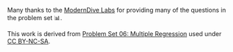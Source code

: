 Many thanks to the [ModernDive Labs](https://github.com/moderndive/moderndive_labs/) for providing many
of the questions in the problem set :bar_chart:.

This work is derived from [Problem Set 06: Multiple Regression](https://moderndive.github.io/moderndive_labs/static/PS/PS06_multiple_reg.html) used under [CC BY-NC-SA](https://creativecommons.org/licenses/by-nc-sa/4.0/).
